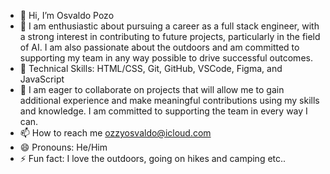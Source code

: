 - 👋 Hi, I’m Osvaldo Pozo
- 👀 I am enthusiastic about pursuing a career as a full stack engineer, with a strong interest in contributing to future projects, particularly in the field of AI. I am also passionate about the outdoors and am committed to supporting my team in any way possible to drive successful outcomes.
- 🌱 Technical Skills:  HTML/CSS, Git, GitHub, VSCode, Figma, and JavaScript
- 💞️ I am eager to collaborate on projects that will allow me to gain additional experience and make meaningful contributions using my skills and knowledge. I am committed to supporting the team in every way I can.
- 📫 How to reach me ozzyosvaldo@icloud.com
- 😄 Pronouns: He/Him
- ⚡ Fun fact: I love the outdoors, going on hikes and camping etc..

<!---
ozzyosvaldo/ozzyosvaldo is a ✨ special ✨ repository because its `README.md` (this file) appears on your GitHub profile.
You can click the Preview link to take a look at your changes.
--->
